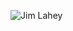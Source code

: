 ![Jim Lahey](https://vignette.wikia.nocookie.net/villains/images/f/f5/Lahey.jpg/revision/latest?cb=20131226034445)
